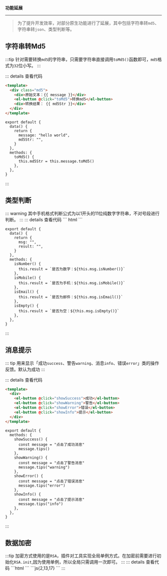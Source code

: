 **功能延展**
***  
>为了提升开发效率，对部分原生功能进行了延展，其中包括字符串转<code>md5</code>、字符串转<code>json</code>、类型判断等。  

## **字符串转Md5** 

<String-Md5/>  
:::tip
针对需要转换<code>md5</code>的字符串，只需要字符串直接调用<code>toMd5()</code>函数即可，<code>md5</code>格式为<code>32</code>位小写。
:::  

::: details 查看代码
``` html
<template>
  <div class="md5">
    <div>原始文本：{{ message }}</div>
    <el-button @click="toMd5">转换md5</el-button>
    <div>转换结果： {{ md5Str }}</div>
  </div>
</template>
```  

``` js{10}
export default {
  data() {
    return {
      message: "hello world",
      md5Str: "",
    }
  },
  methods: {
    toMd5() {
      this.md5Str = this.message.toMd5()
    },
  },
}
```
:::  
## **类型判断** 
<String-Type/>  
::: warning  
其中手机格式判断公式为以1开头的11位纯数字字符串，不对号段进行判断。
:::  
::: details 查看代码
``` html
<template>
<div>
    <div class="string-type">
      <el-input
        placeholder="请输入文本"
        v-model="msg"
      >
      </el-input>
      <el-button @click="isNumber">是否为数字</el-button>
      <el-button @click="isMobile">是否为手机</el-button>
      <el-button @click="isEmail">是否为邮箱</el-button>
      <el-button @click="isEmpty">是否为空</el-button>
    </div>
    {{ result }}
</div>
</template>
```  

``` js{10,13,16,19}
export default {
  data() {
    return {
      msg: "",
      result: "",
    }
  },
  methods: {
    isNumber() {
      this.result = `是否为数字：${this.msg.isNumber()}`
    },
    isMobile() {
      this.result = `是否为手机：${this.msg.isMobile()}`
    },
    isEmail() {
      this.result = `是否为邮件：${this.msg.isEmail()}`
    },
    isEmpty() {
      this.result = `是否为空：${this.msg.isEmpty()}`
    },
  },
}
```
:::  

## **消息提示**  
  
  
<String-Message/>
::: tip
用来显示「成功<code>success</code>、警告<code>warning</code>、消息<code>info</code>、错误<code>error</code>」类的操作反馈。默认为成功
:::  

::: details 查看代码
``` html
<template>
  <div>
    <el-button @click="showSuccess">成功</el-button>
    <el-button @click="showWarning">警告</el-button>
    <el-button @click="showError">错误</el-button>
    <el-button @click="showInfo">提示</el-button>
  </div>
</template>
```  

``` js{5,9,13,17}
export default {
  methods: {
    showSuccess() {
      const message = "点击了成功消息"
      message.tips()
    },
    showWarning() {
      const message = "点击了警告消息"
      message.tips("warning")
    },
    showError() {
      const message = "点击了错误消息"
      message.tips("error")
    },
    showInfo() {
      const message = "点击了提示消息"
      message.tips("info")
    },
  },
}
```
:::  
## **数据加密** 
<Rsa-Default/>  
:::tip
加密方式使用的是<code>RSA</code>，插件对工具实现全局单例方式。在加密前需要进行初始化<code>RSA.init</code>,因为使用单例，所以全局只需调用一次即可。
:::
::: details 查看代码
```html
<template>
  <div>
    <el-form inline>
      <el-form-item label="输入加密内容：">
        <el-input
          v-model="text"
          @change="textChange"
          clearable
        ></el-input>
      </el-form-item>
    </el-form>
    得到加密结果：
    <div class="rsa-result">
      {{ result }}
    </div>
  </div>
</template>
```
```js{2,13,17}
<script>
import Rsa from "medium-ui/utils/rsa"
export default {
  data() {
    return {
      text: "",
      result: "",
      publicKey:
        "MIIBIjANBgkqhkiG9w0BAQEFAAOCAQ8AMIIBCgKCAQEAvJH/BmeW+Kf3t0Z5RCnKQpGal8/PsGuANTUxU9X0kRqOoQNJM39kN6r9WLfiwkVLsQ9ZBdnxwsLVdWfhPAnTW9k3xFNFq9QQ1Nydki/HMzLLQpUI5CiH5kHP58aLny6NdX6JdYX+QWr+a4CMsO7GnhoB+shMB1ySIvAyj5Xf3+Ni8SL4fssMwDGhcaJxylX2vrdKY0KWeatJ/lteRtgU0ms5AKHdPz0/jz0ht06o+d6lMhojpPeNfJyRVkYKaeF99SP1EJbPUqYtkUu9a3KYUzGgDoyRfPJ8bIlgD82a1H2mUIjJupZco0pTYS664c0ID0aLCLlhmpZHa6Vlfd2/ZQIDAQAB",
    }
  },
  created() {
    Rsa.init(this.publicKey)
  },
  methods: {
    textChange() {
      this.result = Rsa.encrypt(this.text)
    },
  },
}
</script>
```
:::